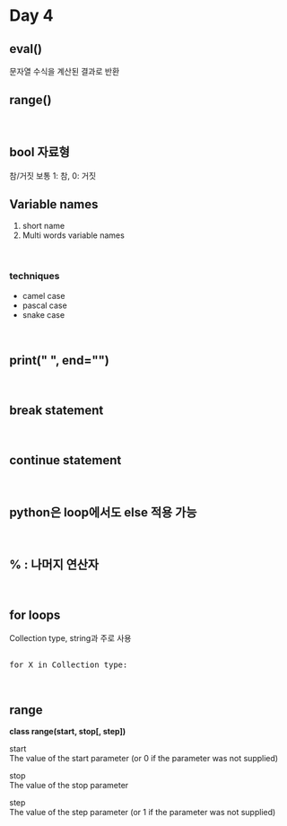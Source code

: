 Day 4
===

## eval()
문자열 수식을 계산된 결과로 반환
<br>

## range()
<br>

## bool 자료형
참/거짓
보통 1: 참, 0: 거짓
<br>

## Variable names
1. short name
2. Multi words variable names
<br>

### techniques
- camel case
- pascal case
- snake case
<br>

## print(" ", end="")
<br>

## break statement
<br>

## continue statement
<br>

## python은 loop에서도 else 적용 가능
<br>

## % : 나머지 연산자
<br>

## for loops
Collection type, string과 주로 사용  

<pre> 
for X in Collection type:
</pre>
<br>

## range
**class range(start, stop[, step])**

start  
The value of the start parameter (or 0 if the parameter was not supplied)  

stop  
The value of the stop parameter  

step  
The value of the step parameter (or 1 if the parameter was not supplied)  


